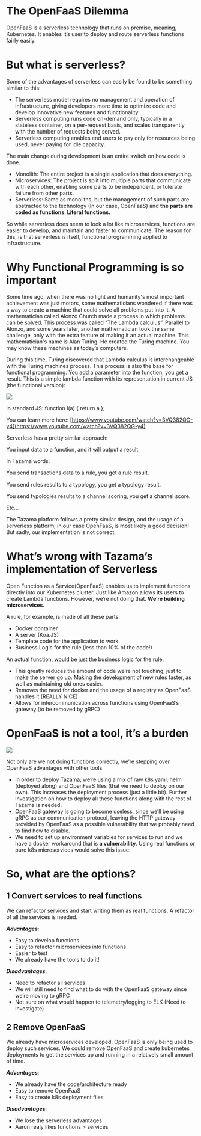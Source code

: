# The OpenFaaS Dilemma

OpenFaaS is a serverless technology that runs on premise, meaning, Kubernetes. It enables it’s user to deploy and route serverless functions fairly easily.

# But what is serverless?

Some of the advantages of serverless can easily be found to be something similar to this:

- The serverless model requires no management and operation of infrastructure, giving developers more time to optimize code and develop innovative new features and functionality
- Serverless computing runs code on-demand only, typically in a stateless container, on a per-request basis, and scales transparently with the number of requests being served.
- Serverless computing enables end users to pay only for resources being used, never paying for idle capacity.

The main change during development is an entire switch on how code is done.

- Monolith: The entire project is a single application that does everything.
- Microservices: The project is split into multiple parts that communicate with each other, enabling some parts to be independent, or tolerate failure from other parts.
- Serverless: Same as monoliths, but the management of such parts are abstracted to the technology (In our case, OpenFaaS) and **the parts are coded as functions. Literal functions.**

So while serverless does seem to look a lot like microservices, functions are easier to develop, and maintain and faster to communicate. The reason for this, is that serverless is itself, functional programming applied to infrastructure.

# Why Functional Programming is so important

Some time ago, when there was no light and humanity's most important achievement was just motors, some mathematicians wondered if there was a way to create a machine that could solve all problems put into it. A mathematician called Alonzo Church made a process in which problems can be solved. This process was called “The Lambda calculus”. Parallel to Alonzo, and some years later, another mathematician took the same challenge, only with the extra feature of making it an actual machine. This mathematician's name is Alan Turing. He created the Turing machine. You may know these machines as today’s computers.

During this time, Turing discovered that Lambda calculus is interchangeable with the Turing machines process. This process is also the base for functional programming. You add a parameter into the function, you get a result. This is a simple lambda function with its representation in current JS (the functional version):

![](../../Images/4ce199d1-6dd1-48d9-b828-6ede8a7c7c5d.png)

in standard JS: function I(a) { return a };

You can learn more here: [https://www.youtube.com/watch?v=3VQ382QG-y4](https://www.youtube.com/watch?v=3VQ382QG-y4)

Serverless has a pretty similar approach:

You input data to a function, and it will output a result.

In Tazama words:

You send transactions data to a rule, you get a rule result.

You send rules results to a typology, you get a typology result.

You send typologies results to a channel scoring, you get a channel score.

Etc…

The Tazama platform follows a pretty similar design, and the usage of a serverless platform, in our case OpenFaaS, is most likely a good decision! But sadly, our implementation is not correct.

# What’s wrong with Tazama’s implementation of Serverless

Open Function as a Service(OpenFaaS) enables us to implement functions directly into our Kubernetes cluster. Just like Amazon allows its users to create Lambda functions. However, we’re not doing that. **We’re building microservices.**

A rule, for example, is made of all these parts:

- Docker container
- A server (Koa.JS)
- Template code for the application to work
- Business Logic for the rule (less than 10% of the code!)

An actual function, would be just the business logic for the rule. 

- This greatly reduces the amount of code we’re not touching, just to make the server go up. Making the development of new rules faster, as well as maintaining old ones easier.
- Removes the need for docker and the usage of a registry as OpenFaaS handles it (REALLY NICE)
- Allows for intercommunication across functions using OpenFaaS’s gateway (to be removed by gRPC)

# OpenFaaS is not a tool, it’s a burden

![](../../Images/680ccd86-2cc3-4264-ac4a-ee5510dd9516.jpeg)

Not only are we not doing functions correctly, we’re stepping over OpenFaaS advantages with other tools.

- In order to deploy Tazama, we’re using a mix of raw k8s yaml, helm (deployed along) and OpenFaaS files (that we need to deploy on our own). This increases the deployment process (just a little bit). Further investigation on how to deploy all these functions along with the rest of Tazama is needed.
- OpenFaaS gateway is going to become useless, since we’ll be using gRPC as our communication protocol, leaving the HTTP gateway provided by OpenFaaS as a possible vulnerability that we probably need to find how to disable.
- We need to set up environment variables for services to run and we have a docker workaround that is **a vulnerability**. Using real functions or pure k8s microservices would solve this issue.  

# So, what are the options?

## 1 Convert services to real functions

We can refactor services and start writing them as real functions. A refactor of all the services is needed.

***Advantages***:

- Easy to develop functions
- Easy to refactor microservices into functions
- Easier to test
- We already have the tools to do it!  

***Disadvantages***:

- Need to refactor all services
- We will still need to find what to do with the OpenFaaS gateway since we’re moving to gRPC
- Not sure on what would happen to telemetry/logging to ELK (Need to investigate)

## 2 Remove OpenFaaS

We already have microservices developed. OpenFaaS is only being used to deploy such services. We could remove OpenFaaS and create kubernetes deployments to get the services up and running in a relatively small amount of time.

***Advantages***:

- We already have the code/architecture ready
- Easy to remove OpenFaaS
- Easy to create k8s deployment files

***Disadvantages***:

- We lose the serverless advantages
- Aaron realy likes functions > services
